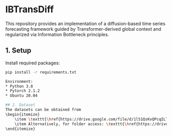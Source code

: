 # IBTransDiff

This repository provides an implementation of a diffusion-based time series forecasting framework guided by Transformer-derived global context and regularized via Information Bottleneck principles.

## 1. Setup
Install required packages:
```bash
pip install -r requirements.txt

Environment:
* Python 3.8
* Pytorch 2.1.2
* Ubuntu 20.04

## 2. Dataset
The datasets can be obtained from
\begin{itemize}
    \item \texttt{\href{https://drive.google.com/file/d/1l51QsKvQPcqILT3DwfjCgx8Dsg2rpjot/view}{https://drive.google.com/file/d/1l51QsKvQPcqILT3DwfjCgx8Dsg2rpjot/view}}
    \item Alternatively, for folder access: \texttt{\href{https://drive.google.com/drive/folders/1ZOYpTUa82_jCcxIdTmyr0LXQfvaM9vIy}{https://drive.google.com/drive/folders/1ZOYpTUa82_jCcxIdTmyr0LXQfvaM9vIy}}
\end{itemize}
